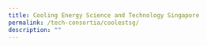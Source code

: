```yaml
---
title: Cooling Energy Science and Technology Singapore
permalink: /tech-consortia/coolestsg/
description: ""
---
```

